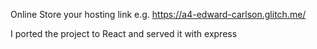 Online Store
your hosting link e.g. https://a4-edward-carlson.glitch.me/

I ported the project to React and served it with express